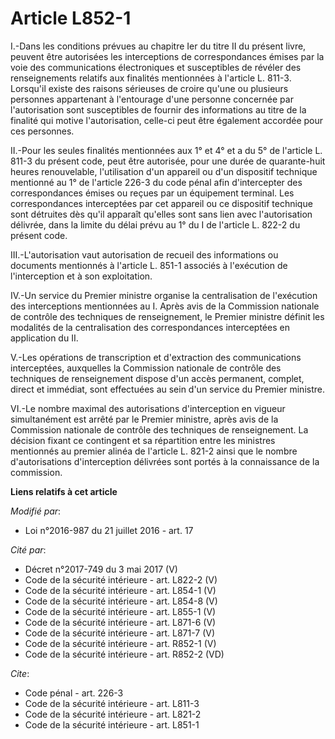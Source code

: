 # Article L852-1

I.-Dans les conditions prévues au chapitre Ier du titre II du présent livre, peuvent être autorisées les interceptions de
correspondances émises par la voie des communications électroniques et susceptibles de révéler des renseignements relatifs
aux finalités mentionnées à l'article L. 811-3. Lorsqu'il existe des raisons sérieuses de croire qu'une ou plusieurs
personnes appartenant à l'entourage d'une personne concernée par l'autorisation sont susceptibles de fournir des informations
au titre de la finalité qui motive l'autorisation, celle-ci peut être également accordée pour ces personnes. 

II.-Pour les seules finalités mentionnées aux 1° et 4° et a du 5° de l'article L. 811-3 du présent code, peut être autorisée,
pour une durée de quarante-huit heures renouvelable, l'utilisation d'un appareil ou d'un dispositif technique mentionné au 1°
de l'article 226-3 du code pénal afin d'intercepter des correspondances émises ou reçues par un équipement terminal. Les
correspondances interceptées par cet appareil ou ce dispositif technique sont détruites dès qu'il apparaît qu'elles sont sans
lien avec l'autorisation délivrée, dans la limite du délai prévu au 1° du I de l'article L. 822-2 du présent code. 

III.-L'autorisation vaut autorisation de recueil des informations ou documents mentionnés à l'article L. 851-1 associés à
l'exécution de l'interception et à son exploitation. 

IV.-Un service du Premier ministre organise la centralisation de l'exécution des interceptions mentionnées au I. Après avis
de la Commission nationale de contrôle des techniques de renseignement, le Premier ministre définit les modalités de la
centralisation des correspondances interceptées en application du II. 

V.-Les opérations de transcription et d'extraction des communications interceptées, auxquelles la Commission nationale de
contrôle des techniques de renseignement dispose d'un accès permanent, complet, direct et immédiat, sont effectuées au sein
d'un service du Premier ministre. 

VI.-Le nombre maximal des autorisations d'interception en vigueur simultanément est arrêté par le Premier ministre, après
avis de la Commission nationale de contrôle des techniques de renseignement. La décision fixant ce contingent et sa
répartition entre les ministres mentionnés au premier alinéa de l'article L. 821-2 ainsi que le nombre d'autorisations
d'interception délivrées sont portés à la connaissance de la commission.

**Liens relatifs à cet article**

_Modifié par_:

  - Loi n°2016-987 du 21 juillet 2016 - art. 17

_Cité par_:

  - Décret n°2017-749 du 3 mai 2017 (V)
  - Code de la sécurité intérieure - art. L822-2 (V)
  - Code de la sécurité intérieure - art. L854-1 (V)
  - Code de la sécurité intérieure - art. L854-8 (V)
  - Code de la sécurité intérieure - art. L855-1 (V)
  - Code de la sécurité intérieure - art. L871-6 (V)
  - Code de la sécurité intérieure - art. L871-7 (V)
  - Code de la sécurité intérieure - art. R852-1 (V)
  - Code de la sécurité intérieure - art. R852-2 (VD)

_Cite_:

  - Code pénal - art. 226-3
  - Code de la sécurité intérieure - art. L811-3
  - Code de la sécurité intérieure - art. L821-2
  - Code de la sécurité intérieure - art. L851-1
